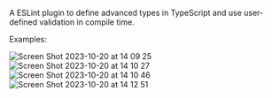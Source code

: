 A ESLint plugin to define advanced types in TypeScript and use user-defined validation in compile time.

Examples:

![Screen Shot 2023-10-20 at 14 09 25](https://github.com/tubignat/SmartTypes/assets/30076197/d31ae794-d390-4323-aabd-63bb1377b941)
![Screen Shot 2023-10-20 at 14 10 27](https://github.com/tubignat/SmartTypes/assets/30076197/f3977f7f-00ce-4137-ac62-1b6ee1e63798)
![Screen Shot 2023-10-20 at 14 10 46](https://github.com/tubignat/SmartTypes/assets/30076197/80319692-ad22-44b3-8a04-13a0d266cef5)
![Screen Shot 2023-10-20 at 14 12 51](https://github.com/tubignat/SmartTypes/assets/30076197/966974fb-a783-4839-bc5e-2855f47bc38c)
